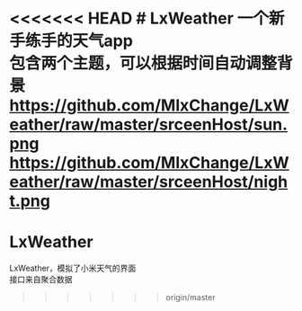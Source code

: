 <<<<<<< HEAD
﻿# LxWeather
一个新手练手的天气app<br>
包含两个主题，可以根据时间自动调整背景
https://github.com/MlxChange/LxWeather/raw/master/srceenHost/sun.png
https://github.com/MlxChange/LxWeather/raw/master/srceenHost/night.png
=======
# LxWeather
LxWeather，模拟了小米天气的界面 <br>
接口来自聚合数据
>>>>>>> origin/master
